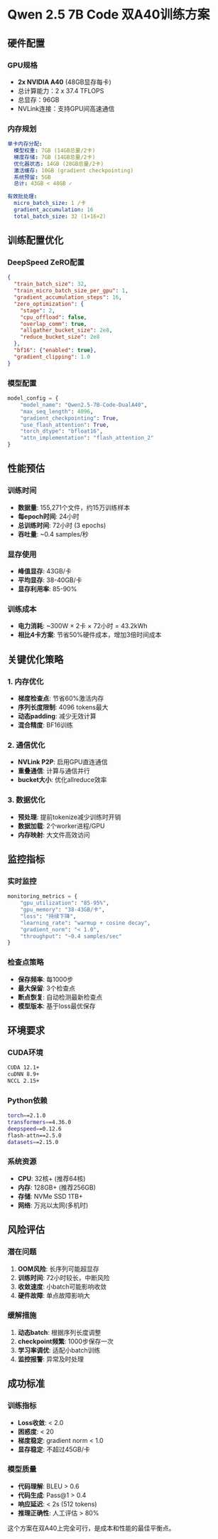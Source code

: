 # Qwen 2.5 7B Code 双A40训练方案

## 硬件配置

### GPU规格
- **2x NVIDIA A40** (48GB显存每卡)
- 总计算能力：2 x 37.4 TFLOPS
- 总显存：96GB
- NVLink连接：支持GPU间高速通信

### 内存规划
```yaml
单卡内存分配:
  模型权重: 7GB (14GB总量/2卡)
  梯度存储: 7GB (14GB总量/2卡) 
  优化器状态: 14GB (28GB总量/2卡)
  激活缓存: 10GB (gradient checkpointing)
  系统预留: 5GB
  总计: 43GB < 48GB ✓

有效批处理:
  micro_batch_size: 1 /卡
  gradient_accumulation: 16
  total_batch_size: 32 (1×16×2)
```

## 训练配置优化

### DeepSpeed ZeRO配置
```json
{
  "train_batch_size": 32,
  "train_micro_batch_size_per_gpu": 1,
  "gradient_accumulation_steps": 16,
  "zero_optimization": {
    "stage": 2,
    "cpu_offload": false,
    "overlap_comm": true,
    "allgather_bucket_size": 2e8,
    "reduce_bucket_size": 2e8
  },
  "bf16": {"enabled": true},
  "gradient_clipping": 1.0
}
```

### 模型配置
```python
model_config = {
    "model_name": "Qwen2.5-7B-Code-DualA40",
    "max_seq_length": 4096,
    "gradient_checkpointing": True,
    "use_flash_attention": True,
    "torch_dtype": "bfloat16",
    "attn_implementation": "flash_attention_2"
}
```

## 性能预估

### 训练时间
- **数据量**: 155,271个文件，约15万训练样本
- **每epoch时间**: 24小时
- **总训练时间**: 72小时 (3 epochs)
- **吞吐量**: ~0.4 samples/秒

### 显存使用
- **峰值显存**: 43GB/卡
- **平均显存**: 38-40GB/卡  
- **显存利用率**: 85-90%

### 训练成本
- **电力消耗**: ~300W × 2卡 × 72小时 = 43.2kWh
- **相比4卡方案**: 节省50%硬件成本，增加3倍时间成本

## 关键优化策略

### 1. 内存优化
- **梯度检查点**: 节省60%激活内存
- **序列长度限制**: 4096 tokens最大
- **动态padding**: 减少无效计算
- **混合精度**: BF16训练

### 2. 通信优化
- **NVLink P2P**: 启用GPU直连通信
- **重叠通信**: 计算与通信并行
- **bucket大小**: 优化allreduce效率

### 3. 数据优化
- **预处理**: 提前tokenize减少训练时开销
- **数据加载**: 2个worker进程/GPU
- **内存映射**: 大文件高效访问

## 监控指标

### 实时监控
```python
monitoring_metrics = {
    "gpu_utilization": "85-95%",
    "gpu_memory": "38-43GB/卡", 
    "loss": "持续下降",
    "learning_rate": "warmup + cosine decay",
    "gradient_norm": "< 1.0",
    "throughput": "~0.4 samples/sec"
}
```

### 检查点策略
- **保存频率**: 每1000步
- **最大保留**: 3个检查点
- **断点恢复**: 自动检测最新检查点
- **模型版本**: 基于loss最优保存

## 环境要求

### CUDA环境
```bash
CUDA 12.1+
cuDNN 8.9+
NCCL 2.15+
```

### Python依赖
```bash
torch==2.1.0
transformers==4.36.0
deepspeed==0.12.6
flash-attn==2.5.0
datasets==2.15.0
```

### 系统资源
- **CPU**: 32核+ (推荐64核)
- **内存**: 128GB+ (推荐256GB)  
- **存储**: NVMe SSD 1TB+
- **网络**: 万兆以太网(多机时)

## 风险评估

### 潜在问题
1. **OOM风险**: 长序列可能超显存
2. **训练时间**: 72小时较长，中断风险
3. **收敛速度**: 小batch可能影响收敛
4. **硬件故障**: 单点故障影响大

### 缓解措施
1. **动态batch**: 根据序列长度调整
2. **checkpoint频繁**: 1000步保存一次
3. **学习率调优**: 适配小batch训练
4. **监控报警**: 异常及时处理

## 成功标准

### 训练指标
- **Loss收敛**: < 2.0
- **困惑度**: < 20
- **梯度稳定**: gradient norm < 1.0
- **显存稳定**: 不超过45GB/卡

### 模型质量
- **代码理解**: BLEU > 0.6
- **代码生成**: Pass@1 > 0.4  
- **响应延迟**: < 2s (512 tokens)
- **推理正确性**: 人工评估 > 80%

这个方案在双A40上完全可行，是成本和性能的最佳平衡点。